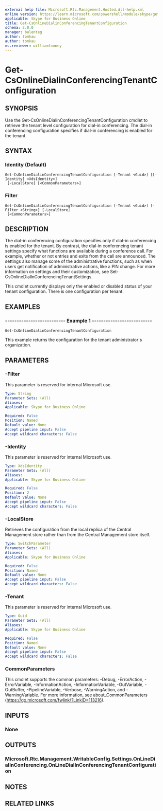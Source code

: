 ```yaml
---
external help file: Microsoft.Rtc.Management.Hosted.dll-help.xml 
online version: https://learn.microsoft.com/powershell/module/skype/get-csonlinedialinconferencingtenantconfiguration
applicable: Skype for Business Online
title: Get-CsOnlineDialinConferencingTenantConfiguration
schema: 2.0.0
manager: bulenteg
author: tomkau
author: tomkau
ms.reviewer: williamlooney
---
```


# Get-CsOnlineDialinConferencingTenantConfiguration

## SYNOPSIS
Use the Get-CsOnlineDialinConferencingTenantConfiguration cmdlet to retrieve the tenant level configuration for dial-in conferencing.
The dial-in conferencing configuration specifies if dial-in conferencing is enabled for the tenant.

## SYNTAX

### Identity (Default)
```
Get-CsOnlineDialinConferencingTenantConfiguration [-Tenant <Guid>] [[-Identity] <XdsIdentity>]
 [-LocalStore] [<CommonParameters>]
```

### Filter
```
Get-CsOnlineDialinConferencingTenantConfiguration [-Tenant <Guid>] [-Filter <String>] [-LocalStore]
 [<CommonParameters>]
```

## DESCRIPTION
The dial-in conferencing configuration specifies only if dial-in conferencing is enabled for the tenant.
By contrast, the dial-in conferencing tenant settings specify what functions are available during a conference call.
For example, whether or not entries and exits from the call are announced.
The settings also manage some of the administrative functions, such as when users get notification of administrative actions, like a PIN change.
For more information on settings and their customization, see Set-CsOnlineDialInConferencingTenantSettings.

This cmdlet currently displays only the enabled or disabled status of your tenant configuration.
There is one configuration per tenant.

## EXAMPLES

### -------------------------- Example 1 --------------------------
```
Get-CsOnlineDialinConferencingTenantConfiguration
```

This example returns the configuration for the tenant administrator's organization.


## PARAMETERS

### -Filter
This parameter is reserved for internal Microsoft use.

```yaml
Type: String
Parameter Sets: (All)
Aliases: 
Applicable: Skype for Business Online

Required: False
Position: Named
Default value: None
Accept pipeline input: False
Accept wildcard characters: False
```

### -Identity
This parameter is reserved for internal Microsoft use.

```yaml
Type: XdsIdentity
Parameter Sets: (All)
Aliases: 
Applicable: Skype for Business Online

Required: False
Position: 2
Default value: None
Accept pipeline input: False
Accept wildcard characters: False
```

### -LocalStore
Retrieves the configuration from the local replica of the Central Management store rather than from the Central Management store itself.

```yaml
Type: SwitchParameter
Parameter Sets: (All)
Aliases: 
Applicable: Skype for Business Online

Required: False
Position: Named
Default value: None
Accept pipeline input: False
Accept wildcard characters: False
```

### -Tenant
This parameter is reserved for internal Microsoft use.

```yaml
Type: Guid
Parameter Sets: (All)
Aliases: 
Applicable: Skype for Business Online

Required: False
Position: Named
Default value: None
Accept pipeline input: False
Accept wildcard characters: False
```

### CommonParameters
This cmdlet supports the common parameters: -Debug, -ErrorAction, -ErrorVariable, -InformationAction, -InformationVariable, -OutVariable, -OutBuffer, -PipelineVariable, -Verbose, -WarningAction, and -WarningVariable. For more information, see about_CommonParameters (https://go.microsoft.com/fwlink/?LinkID=113216).

## INPUTS

### None

## OUTPUTS

### Microsoft.Rtc.Management.WritableConfig.Settings.OnLineDialInConferencing.OnLineDialInConferencingTenantConfiguration


## NOTES


## RELATED LINKS
